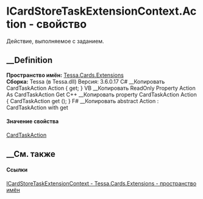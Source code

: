 # ICardStoreTaskExtensionContext.Action - свойство
Действие, выполняемое с заданием.
##  __Definition
 **Пространство имён:** [Tessa.Cards.Extensions](N_Tessa_Cards_Extensions.htm)  
 **Сборка:** Tessa (в Tessa.dll) Версия: 3.6.0.17
C# __Копировать
    CardTaskAction Action { get; }
VB __Копировать
     ReadOnly Property Action As CardTaskAction
    	Get
C++ __Копировать
    property CardTaskAction Action {
    	CardTaskAction get ();
    }
F# __Копировать
     abstract Action : CardTaskAction with get
#### Значение свойства
[CardTaskAction](T_Tessa_Cards_CardTaskAction.htm)
##  __См. также
#### Ссылки
[ICardStoreTaskExtensionContext -
](T_Tessa_Cards_Extensions_ICardStoreTaskExtensionContext.htm)
[Tessa.Cards.Extensions - пространство имён](N_Tessa_Cards_Extensions.htm)
